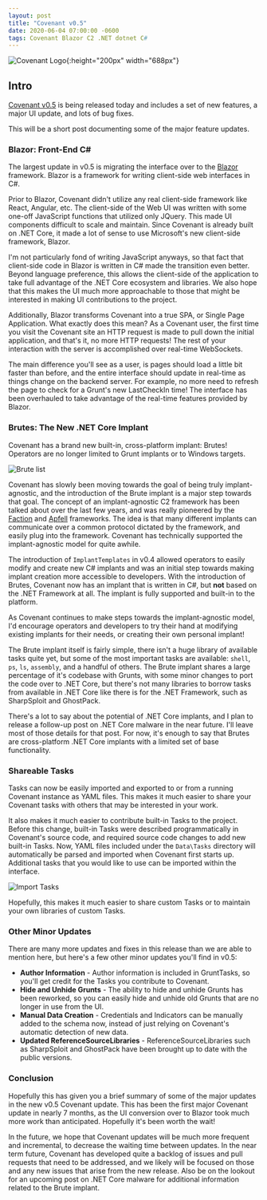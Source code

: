 ```yaml
---
layout: post
title: "Covenant v0.5"
date: 2020-06-04 07:00:00 -0600
tags: Covenant Blazor C2 .NET dotnet C#
---
```


![Covenant Logo]({{site.baseurl}}/assets/images/covenant-logo.png){:height="200px" width="688px"}

## Intro

[Covenant v0.5](https:/github.com/cobbr/Covenant) is being released today and includes a set of new features, a major UI update, and lots of bug fixes.

This will be a short post documenting some of the major feature updates.

### Blazor: Front-End C#

The largest update in v0.5 is migrating the interface over to the [Blazor](https://docs.microsoft.com/en-us/aspnet/core/blazor/?view=aspnetcore-3.1) framework. Blazor is a framework for writing client-side web interfaces in C#.

Prior to Blazor, Covenant didn't utilize any real client-side framework like React, Angular, etc. The client-side of the Web UI was written with some one-off JavaScript functions that utilized only JQuery. This made UI components difficult to scale and maintain. Since Covenant is already built on .NET Core, it made a lot of sense to use Microsoft's new client-side framework, Blazor.

I'm not particularly fond of writing JavaScript anyways, so that fact that client-side code in Blazor is written in C# made the transition even better. Beyond language preference, this allows the client-side of the application to take full advantage of the .NET Core ecosystem and libraries. We also hope that this makes the UI much more approachable to those that might be interested in making UI contributions to the project.

Additionally, Blazor transforms Covenant into a true SPA, or Single Page Application. What exactly does this mean? As a Covenant user, the first time you visit the Covenant site an HTTP request is made to pull down the initial application, and that's it, no more HTTP requests! The rest of your interaction with the server is accomplished over real-time WebSockets.

The main difference you'll see as a user, is pages should load a little bit faster than before, and the entire interface should update in real-time as things change on the backend server. For example, no more need to refresh the page to check for a Grunt's new LastCheckIn time! The interface has been overhauled to take advantage of the real-time features provided by Blazor.

### Brutes: The New .NET Core Implant

Covenant has a brand new built-in, cross-platform implant: Brutes! Operators are no longer limited to Grunt implants or to Windows targets.

![Brute list]({{site.baseurl}}/assets/images/brutes.png)

Covenant has slowly been moving towards the goal of being truly implant-agnostic, and the introduction of the Brute implant is a major step towards that goal. The concept of an implant-agnostic C2 framework has been talked about over the last few years, and was really pioneered by the [Faction](https://github.com/FactionC2/Faction) and [Apfell](https://github.com/its-a-feature/Apfell) frameworks. The idea is that many different implants can communicate over a common protocol dictated by the framework, and easily plug into the framework. Covenant has technically supported the implant-agnostic model for quite awhile.

The introduction of `ImplantTemplates` in v0.4 allowed operators to easily modify and create new C# implants and was an initial step towards making implant creation more accessible to developers. With the introduction of Brutes, Covenant now has an implant that is written in C#, but **not** based on the .NET Framework at all. The implant is fully supported and built-in to the platform.

As Covenant continues to make steps towards the implant-agnostic model, I'd encourage operators and developers to try their hand at modifying existing implants for their needs, or creating their own personal implant!

The Brute implant itself is fairly simple, there isn't a huge library of available tasks quite yet, but some of the most important tasks are available: `shell`, `ps`, `ls`, `assembly`, and a handful of others. The Brute implant shares a large percentage of it's codebase with Grunts, with some minor changes to port the code over to .NET Core, but there's not many libraries to borrow tasks from available in .NET Core like there is for the .NET Framework, such as SharpSploit and GhostPack.

There's a lot to say about the potential of .NET Core implants, and I plan to release a follow-up post on .NET Core malware in the near future. I'll leave most of those details for that post. For now, it's enough to say that Brutes are cross-platform .NET Core implants with a limited set of base functionality.

### Shareable Tasks

Tasks can now be easily imported and exported to or from a running Covenant instance as YAML files. This makes it much easier to share your Covenant tasks with others that may be interested in your work.

It also makes it much easier to contribute built-in Tasks to the project. Before this change, built-in Tasks were described programmatically in Covenant's source code, and required source code changes to add new built-in Tasks. Now, YAML files included under the `Data\Tasks` directory will automatically be parsed and imported when Covenant first starts up. Additional tasks that you would like to use can be imported within the interface.

![Import Tasks]({{site.baseurl}}/assets/images/import-tasks.png)

Hopefully, this makes it much easier to share custom Tasks or to maintain your own libraries of custom Tasks.

### Other Minor Updates

There are many more updates and fixes in this release than we are able to mention here, but here's a few other minor updates you'll find in v0.5:

* **Author Information** - Author information is included in GruntTasks, so you'll get credit for the Tasks you contribute to Covenant.
* **Hide and Unhide Grunts** - The ability to hide and unhide Grunts has been reworked, so you can easily hide and unhide old Grunts that are no longer in use from the UI.
* **Manual Data Creation** - Credentials and Indicators can be manually added to the schema now, instead of just relying on Covenant's automatic detection of new data.
* **Updated ReferenceSourceLibraries** - ReferenceSourceLibraries such as SharpSploit and GhostPack have been brought up to date with the public versions.

### Conclusion

Hopefully this has given you a brief summary of some of the major updates in the new v0.5 Covenant update. This has been the first major Covenant update in nearly 7 months, as the UI conversion over to Blazor took much more work than anticipated. Hopefully it's been worth the wait!

In the future, we hope that Covenant updates will be much more frequent and incremental, to decrease the waiting time between updates. In the near term future, Covenant has developed quite a backlog of issues and pull requests that need to be addressed, and we likely will be focused on those and any new issues that arise from the new release. Also be on the lookout for an upcoming post on .NET Core malware for additional information related to the Brute implant.